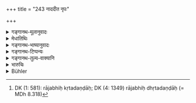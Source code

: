 +++
title = "243 नाददीत नृपः"

+++

<details><summary>गङ्गानथ-मूलानुवादः</summary>

The righteous King shall not appropriate the property of the man guilty of a heinous crime; if, through greed, he takes it, he becomes tainted with that guilt.—(243)
</details>

<details><summary>मेधातिथिः</summary>
<u>ननु</u> धनेन दण्डनं राज्ञो वृत्तिर् इति स्थापितम् । कथम् इह तद्धनस्याग्रहणम् ।

- <u>उक्तम्</u> "राजनिर्धूतदण्डाः"[^६२१] इत्य् अत्रान्तरे ॥ ९.२४३ ॥


[^६२१]:
     DK (1: 581): rājabhiḥ kṛtadaṇḍāḥ; DK (4: 1349) rājabhiḥ dhṛtadaṇḍāḥ (= MDh 8.318)
</details>

<details><summary>गङ्गानथ-भाष्यानुवादः</summary>

“It has been laid down that fines constitute one of the sources of income for the King; why then should it now be declared that he shall not appropriate such property?”

This has been explained under the text ‘*Rājanirdhūta-daṇḍaḥ etc., etc.*’—(243)
</details>

<details><summary>गङ्गानथ-टिप्पन्यः</summary>

This verse is quoted in *Vivādaratnākara* (p. 637);—in
*Vyavahāra-Bālambhaṭṭī* (p. 1053);—and in *Prāyaścittaviveka* (p. 121),
which says that what is forbidden is the confiscation of the property by the king for his own use, and not the taking of it for other purposes, such as is mentioned in the next verse.
</details>

<details><summary>गङ्गानथ-तुल्य-वाक्यानि</summary>

**(verses 9.243-246)  
**

*Yama* (Vivādaratnākara, p. 638).—‘Having confiscated the property of
the outcast, the King shall have it handed over to the Assembly.’
</details>

<details><summary>भारुचिः</summary>

यत एतद् एवम् अतः ।
</details>

<details><summary>Bühler</summary>

243	A virtuous king must not take for himself the property of a man guilty of mortal sin; but if he takes it out of greed, he is tainted by that guilt (of the offender).
</details>
